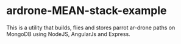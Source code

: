 # ardrone-MEAN-stack-example
This is a utility that builds, flies and stores parrot ar-drone paths on MongoDB using NodeJS, AngularJs and Express.

